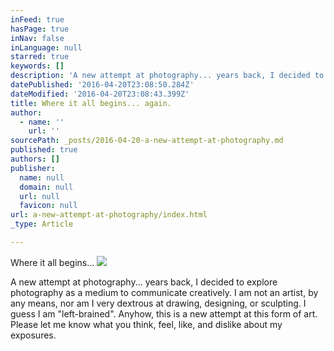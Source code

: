 ```yaml
---
inFeed: true
hasPage: true
inNav: false
inLanguage: null
starred: true
keywords: []
description: 'A new attempt at photography... years back, I decided to explore photography as a medium to communicate creatively. I am not an artist, by any means, nor am I very dextrous at drawing, designing, or sculpting. I guess I am "left-brained". Anyhow, this is a new attempt at this form of art. Please let me know what you think, feel, like, and dislike about my exposures.'
datePublished: '2016-04-20T23:08:50.284Z'
dateModified: '2016-04-20T23:08:43.399Z'
title: Where it all begins... again.
author:
  - name: ''
    url: ''
sourcePath: _posts/2016-04-20-a-new-attempt-at-photography.md
published: true
authors: []
publisher:
  name: null
  domain: null
  url: null
  favicon: null
url: a-new-attempt-at-photography/index.html
_type: Article

---
```

Where it all begins...
![](https://the-grid-user-content.s3-us-west-2.amazonaws.com/37f65578-6875-4db7-9032-24b81d096993.jpg)

A new attempt at photography... years back, I decided to explore photography as a medium to communicate creatively. I am not an artist, by any means, nor am I very dextrous at drawing, designing, or sculpting. I guess I am "left-brained". Anyhow, this is a new attempt at this form of art. Please let me know what you think, feel, like, and dislike about my exposures.